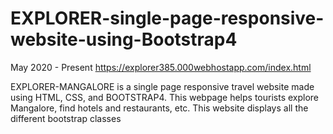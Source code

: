 # EXPLORER-single-page-responsive-website-using-Bootstrap4
May 2020 - Present
https://explorer385.000webhostapp.com/index.html

EXPLORER-MANGALORE is a single page responsive travel website made using HTML, CSS, and BOOTSTRAP4. This webpage helps tourists explore Mangalore, find hotels and restaurants, etc. This website displays all the different bootstrap classes 
